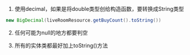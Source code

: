 1. 使用decimal，如果是将double类型创给构造函数，要转换成String类型

```java
new BigDecimal(liveRoomResource.getBuyCount().toString())
```


2. 任何可能为null的地方都要判空


3. 所有的实体类都最好加上toString()方法

